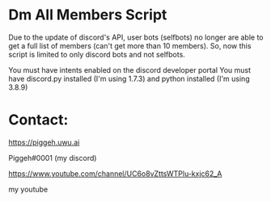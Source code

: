 # Dm All Members Script 

Due to the update of discord's API, user bots (selfbots) no longer are able to get a full list of members (can't get more than 10 members). So, now this script is limited to only discord bots and not selfbots.

You must have intents enabled on the discord developer portal
You must have discord.py installed (I'm using 1.7.3) and python installed (I'm using 3.8.9)

# Contact:
https://piggeh.uwu.ai

Piggeh#0001 (my discord)

https://www.youtube.com/channel/UC6o8vZttsWTPlu-kxjc62_A

my youtube
